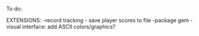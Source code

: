 To do:

EXTENSIONS:
  -record tracking - save player scores to file
  -package gem
  -visual interface: add ASCII colors/graphics?
